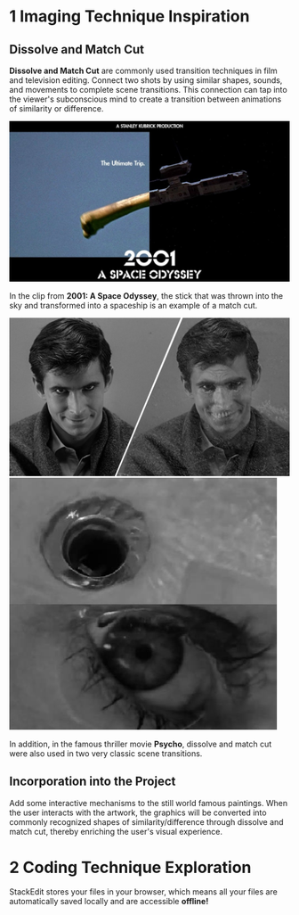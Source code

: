 # 1 Imaging Technique Inspiration
## Dissolve and Match Cut
**Dissolve and Match Cut** are commonly used transition techniques in film and television editing. Connect two shots by using similar shapes, sounds, and movements to complete scene transitions. This connection can tap into the viewer's subconscious mind to create a transition between animations of similarity or difference.

![2001: A Space Odyssey](readmeImages/2001_A_Space_Odyssey.jpeg)

In the clip from **2001: A Space Odyssey**, the stick that was thrown into the sky and transformed into a spaceship is an example of a match cut.

![psycho01](readmeImages/psycho01.jpg)
![psycho02](readmeImages/psycho02.jpg)

In addition, in the famous thriller movie **Psycho**, dissolve and match cut were also used in two very classic scene transitions.

## Incorporation into the Project
Add some interactive mechanisms to the still world famous paintings. When the user interacts with the artwork, the graphics will be converted into commonly recognized shapes of similarity/difference through dissolve and match cut, thereby enriching the user's visual experience.

# 2 Coding Technique Exploration

StackEdit stores your files in your browser, which means all your files are automatically saved locally and are accessible **offline!**